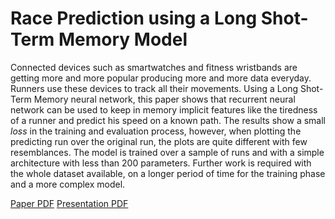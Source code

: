 # Race Prediction using a Long Shot-Term Memory Model
Connected devices such as smartwatches and fitness wristbands are getting more and more popular producing more and more data everyday. Runners use these devices to track all their movements. Using a Long Shot-Term Memory neural network, this paper shows that recurrent neural network can be used to keep in memory implicit features like the tiredness of a runner and predict his speed on a known path. The results show a small *loss* in the training and evaluation process, however, when plotting the predicting run over the original run, the plots are quite different with few resemblances. The model is trained over a sample of runs and with a simple architecture with less than 200 parameters. Further work is required with the whole dataset available, on a longer period of time for the training phase and a more complex model.

[Paper PDF](https://github.com/axelfahy/RacePrediction/releases/download/v1.0/race_prediction_report_fahy_hohn.pdf)
[Presentation PDF](https://github.com/axelfahy/RacePrediction/releases/download/v1.0/race_prediction_presentation_fahy_hohn.pdf)
